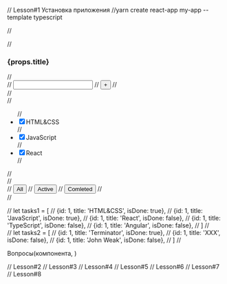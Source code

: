 // Lesson#1 Установка приложения
//yarn create react-app my-app --template typescript

//  <div>
//  <h3>{props.title}</h3>
//  <div>
//  <input/>
//  <button>+</button>
//  </div>
//  <div>
//  <ul>
//  <li><input type="checkbox" checked={true}/><span>HTML&CSS</span></li>
//  <li><input type="checkbox" checked={true}/><span>JavaScript</span></li>
//  <li><input type="checkbox" checked={false}/><span>React</span></li>
//  </ul>
//  </div>
//  <div>
//  <button>All</button>
//  <button>Active</button>
//  <button>Comleted</button>
//  </div>
//  </div>

//  let tasks1 = [
//  {id: 1, title: 'HTML&CSS', isDone: true},
//  {id: 1, title: 'JavaScript', isDone: true},
//  {id: 1, title: 'React', isDone: false},
//  {id: 1, title: 'TypeScript', isDone: false},
//  {id: 1, title: 'Angular', isDone: false},
//  ]
//  
//  let tasks2 = [
//  {id: 1, title: 'Terminator', isDone: true},
//  {id: 1, title: 'XXX', isDone: false},
//  {id: 1, title: 'John Weak', isDone: false},
//  ]
//  

Вопросы(компонента, )

// Lesson#2
// Lesson#3
// Lesson#4
// Lesson#5
// Lesson#6
// Lesson#7
// Lesson#8
